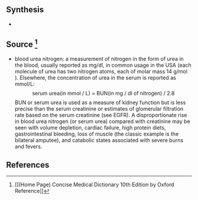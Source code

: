 ## Synthesis
- 
## Source [^1]
- blood urea nitrogen: a measurement of nitrogen in the form of urea in the blood, usually reported as $\mathrm{mg} / \mathrm{dl}$, in common usage in the USA (each molecule of urea has two nitrogen atoms, each of molar mass $14 \mathrm{~g} / \mathrm{mol}$ ). Elsewhere, the concentration of urea in the serum is reported as $\mathrm{mmol} / \mathrm{L}$:$$\text{serum urea}(\text{in mmol / L) = BUN(in mg / dl of nitrogen) / 2.8}$$BUN or serum urea is used as a measure of kidney function but is less precise than the serum creatinine or estimates of glomerular filtration rate based on the serum creatinine (see EGFR). A disproportionate rise in blood urea nitrogen (or serum urea) compared with creatinine may be seen with volume depletion, cardiac failure, high protein diets, gastrointestinal bleeding, loss of muscle (the classic example is the bilateral amputee), and catabolic states associated with severe burns and fevers.
## References

[^1]: [[(Home Page) Concise Medical Dictionary 10th Edition by Oxford Reference]]